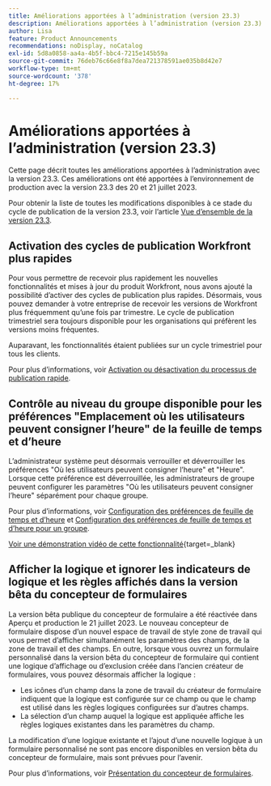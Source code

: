 ```yaml
---
title: Améliorations apportées à l’administration (version 23.3)
description: Améliorations apportées à l’administration (version 23.3)
author: Lisa
feature: Product Announcements
recommendations: noDisplay, noCatalog
exl-id: 5d8a0858-aa4a-4b5f-bbc4-7215e145b59a
source-git-commit: 76deb76c66e8f8a7dea721378591ae035b8d42e7
workflow-type: tm+mt
source-wordcount: '378'
ht-degree: 17%

---
```


# Améliorations apportées à l’administration (version 23.3)

Cette page décrit toutes les améliorations apportées à l’administration avec la version 23.3. Ces améliorations ont été apportées à l’environnement de production avec la version 23.3 des 20 et 21 juillet 2023.

Pour obtenir la liste de toutes les modifications disponibles à ce stade du cycle de publication de la version 23.3, voir l’article [Vue d’ensemble de la version 23.3](/help/quicksilver/product-announcements/product-releases/23.3-release-activity/23-3-release-overview.md).

## Activation des cycles de publication Workfront plus rapides

Pour vous permettre de recevoir plus rapidement les nouvelles fonctionnalités et mises à jour du produit Workfront, nous avons ajouté la possibilité d’activer des cycles de publication plus rapides. Désormais, vous pouvez demander à votre entreprise de recevoir les versions de Workfront plus fréquemment qu’une fois par trimestre. Le cycle de publication trimestriel sera toujours disponible pour les organisations qui préfèrent les versions moins fréquentes.

Auparavant, les fonctionnalités étaient publiées sur un cycle trimestriel pour tous les clients.

Pour plus d’informations, voir [Activation ou désactivation du processus de publication rapide](/help/quicksilver/administration-and-setup/set-up-workfront/configure-system-defaults/enable-fast-release-process.md).

## Contrôle au niveau du groupe disponible pour les préférences &quot;Emplacement où les utilisateurs peuvent consigner l’heure&quot; de la feuille de temps et d’heure

L’administrateur système peut désormais verrouiller et déverrouiller les préférences &quot;Où les utilisateurs peuvent consigner l’heure&quot; et &quot;Heure&quot;. Lorsque cette préférence est déverrouillée, les administrateurs de groupe peuvent configurer les paramètres &quot;Où les utilisateurs peuvent consigner l’heure&quot; séparément pour chaque groupe.

Pour plus d’informations, voir [Configuration des préférences de feuille de temps et d’heure](/help/quicksilver/administration-and-setup/set-up-workfront/configure-timesheets-schedules/timesheet-and-hour-preferences.md) et [ Configuration des préférences de feuille de temps et d’heure pour un groupe](/help/quicksilver/administration-and-setup/manage-groups/create-and-manage-groups/configure-timesheet-hour-preferences-group.md).

[Voir une démonstration vidéo de cette fonctionnalité](https://video.tv.adobe.com/v/3419111/){target=_blank}

## Afficher la logique et ignorer les indicateurs de logique et les règles affichés dans la version bêta du concepteur de formulaires

La version bêta publique du concepteur de formulaire a été réactivée dans Aperçu et production le 21 juillet 2023. Le nouveau concepteur de formulaire dispose d’un nouvel espace de travail de style zone de travail qui vous permet d’afficher simultanément les paramètres des champs, de la zone de travail et des champs.
En outre, lorsque vous ouvrez un formulaire personnalisé dans la version bêta du concepteur de formulaire qui contient une logique d’affichage ou d’exclusion créée dans l’ancien créateur de formulaires, vous pouvez désormais afficher la logique :

* Les icônes d’un champ dans la zone de travail du créateur de formulaire indiquent que la logique est configurée sur ce champ ou que le champ est utilisé dans les règles logiques configurées sur d’autres champs.
* La sélection d’un champ auquel la logique est appliquée affiche les règles logiques existantes dans les paramètres du champ.

La modification d’une logique existante et l’ajout d’une nouvelle logique à un formulaire personnalisé ne sont pas encore disponibles en version bêta du concepteur de formulaire, mais sont prévues pour l’avenir.

Pour plus d’informations, voir [Présentation du concepteur de formulaires](/help/quicksilver/administration-and-setup/customize-workfront/create-manage-custom-forms/form-designer/form-designer-overview.md).
